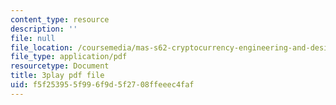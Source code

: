 ```yaml
---
content_type: resource
description: ''
file: null
file_location: /coursemedia/mas-s62-cryptocurrency-engineering-and-design-spring-2018/f5f253955f996f9d5f2708ffeeec4faf_muwNEvhy6Po.pdf
file_type: application/pdf
resourcetype: Document
title: 3play pdf file
uid: f5f25395-5f99-6f9d-5f27-08ffeeec4faf
---
```


